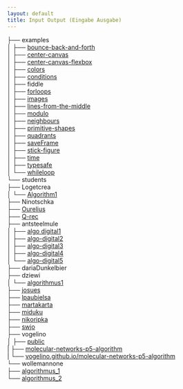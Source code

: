 ```yaml
---
layout: default
title: Input Output (Eingabe Ausgabe)
---
```


├── examples     
│   ├── [bounce-back-and-forth](examples/bounce-back-and-forth/)   
│   ├── [center-canvas](examples/center-canvas/)   
│   ├── [center-canvas-flexbox](examples/center-canvas-flexbox/)   
│   ├── [colors](examples/colors/)   
│   ├── [conditions](examples/conditions/)   
│   ├── fiddle   
│   ├── [forloops](examples/forloops/)   
│   ├── [images](examples/images/)   
│   ├── [lines-from-the-middle](examples/lines-from-the-middle/)   
│   ├── [modulo](examples/modulo/)   
│   ├── [neighbours](examples/neighbours/)   
│   ├── [primitive-shapes](examples/primitive-shapes/)   
│   ├── [quadrants](examples/quadrants/)   
│   ├── [saveFrame](examples/saveFrame)   
│   ├── [stick-figure](examples/stick-figure)   
│   ├── [time](examples/time)   
│   ├── [typesafe](examples/typesafe)   
│   └── [whileloop](examples/whileloop)   
└── students   
    ├── Logetcrea   
    │   └── [Algorithm1](students/Logetcrea/Algorithm1)   
    ├── Ninotschka   
    ├── [Ourelius](students/Ourelius)   
    ├── [Q-rec](students/Q-rec)   
    ├── antsteelmule   
    │   ├── [algo digital1](students/antsteelmule/algo-digital1)   
    │   ├── [algo-digital2](students/antsteelmule/algo-digital2)   
    │   ├── [algo-digital3](students/antsteelmule/algo-digital3)   
    │   ├── [algo-digital4](students/antsteelmule/algo-digital4)   
    │   └── [algo-digital5](students/antsteelmule/algo-digital5)   
    ├── dariaDunkelbier   
    ├── dziewi   
    │   └── [algorithmus1](students/dziewi/algorithmus1)   
    ├── [josues](students/josues)   
    ├── [lpaubielsa](students/lpaubielsa)   
    ├── [martakarta](students/martakarta)   
    ├── [miduku](students/miduku)   
    ├── [nikoripka](students/nikoripka)   
    ├── [swjo](students/swjo)   
    ├── vogelino   
    │   ├── [public](students/vogelino/public)   
    |   ├── [molecular-networks-p5-algorithm](https://github.com/vogelino/molecular-networks-p5-algorithm)    
    |   └── [vogelino.github.io/molecular-networks-p5-algorithm](http://vogelino.github.io/molecular-networks-p5-algorithm/)    
    └── wollemannone   
        ├── [algorithmus_1](students/wollemannone/algorithmus_1)   
        └── [algorithmus_2](students/wollemannone/algorithmus_2)   